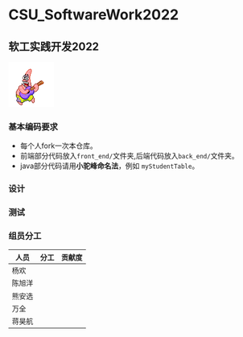 # CSU_SoftwareWork2022

## 软工实践开发2022

![](res/logo.gif)

### 基本编码要求

- 每个人fork一次本仓库。
- 前端部分代码放入`front_end/`文件夹,后端代码放入`back_end/`文件夹。
- java部分代码请用**小驼峰命名法**，例如 `myStudentTable`。

### 设计





### 测试



### 组员分工

| 人员   | 分工 | 贡献度 |
| ------ | ---- | ------ |
| 杨欢   |      |        |
| 陈旭洋 |      |        |
| 熊安选 |      |        |
| 万全   |      |        |
| 蒋昊航 |      |        |

